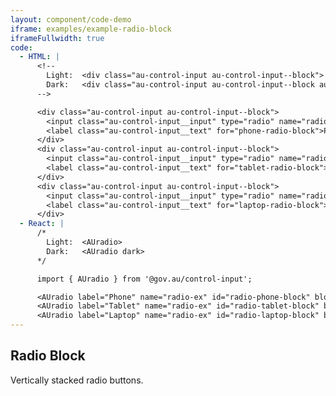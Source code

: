 ```yaml
---
layout: component/code-demo
iframe: examples/example-radio-block
iframeFullwidth: true
code:
  - HTML: |
      <!--
        Light:  <div class="au-control-input au-control-input--block">
        Dark:   <div class="au-control-input au-control-input--block au-control-input--dark">
      -->

      <div class="au-control-input au-control-input--block">
        <input class="au-control-input__input" type="radio" name="radio-ex" id="phone-radio-block">
        <label class="au-control-input__text" for="phone-radio-block">Phone</label>
      </div>
      <div class="au-control-input au-control-input--block">
        <input class="au-control-input__input" type="radio" name="radio-ex" id="tablet-radio-block" checked>
        <label class="au-control-input__text" for="tablet-radio-block">Tablet</label>
      </div>
      <div class="au-control-input au-control-input--block">
        <input class="au-control-input__input" type="radio" name="radio-ex" id="laptop-radio-block">
        <label class="au-control-input__text" for="laptop-radio-block">Laptop</label>
      </div>
  - React: |
      /*
        Light:  <AUradio>
        Dark:   <AUradio dark>
      */

      import { AUradio } from '@gov.au/control-input';

      <AUradio label="Phone" name="radio-ex" id="radio-phone-block" block />
      <AUradio label="Tablet" name="radio-ex" id="radio-tablet-block" block defaultChecked />
      <AUradio label="Laptop" name="radio-ex" id="radio-laptop-block" block />
---
```

## Radio Block

Vertically stacked radio buttons.
